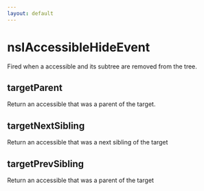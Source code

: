 ```yaml
---
layout: default
---
```


# nsIAccessibleHideEvent #

Fired when a accessible and its subtree are removed from the tree.


## targetParent ##

Return an accessible that was a parent of the target.


## targetNextSibling ##

Return an accessible that was a next sibling of the target


## targetPrevSibling ##

Return an accessible that was a parent of the target

